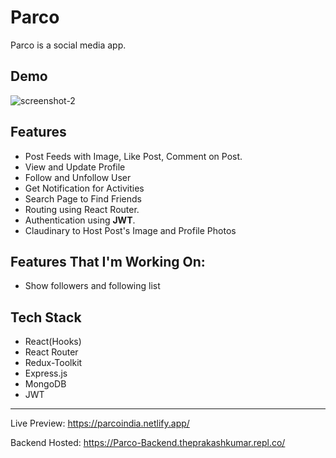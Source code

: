 # Parco

Parco is a social media app.

## Demo

![screenshot-2](https://res.cloudinary.com/theprakashkumar/image/upload/v1692813404/Project%20Screenshot/Parco/Parco-Collage_qxnwto.jpg)

## Features

- Post Feeds with Image, Like Post, Comment on Post.
- View and Update Profile
- Follow and Unfollow User
- Get Notification for Activities
- Search Page to Find Friends
- Routing using React Router.
- Authentication using **JWT**.
- Claudinary to Host Post's Image and Profile Photos

## Features That I'm Working On:

- Show followers and following list

## Tech Stack

- React(Hooks)
- React Router
- Redux-Toolkit
- Express.js
- MongoDB
- JWT

---

Live Preview: https://parcoindia.netlify.app/

Backend Hosted: https://Parco-Backend.theprakashkumar.repl.co/


